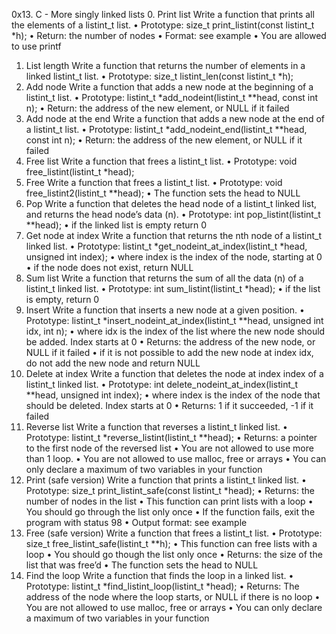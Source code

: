 0x13. C - More singly linked lists
0. Print list
Write a function that prints all the elements of a listint_t list.
•	Prototype: size_t print_listint(const listint_t *h);
•	Return: the number of nodes
•	Format: see example
•	You are allowed to use printf
1. List length
Write a function that returns the number of elements in a linked listint_t list.
•	Prototype: size_t listint_len(const listint_t *h);
2. Add node
Write a function that adds a new node at the beginning of a listint_t list.
•	Prototype: listint_t *add_nodeint(listint_t **head, const int n);
•	Return: the address of the new element, or NULL if it failed
3. Add node at the end
Write a function that adds a new node at the end of a listint_t list.
•	Prototype: listint_t *add_nodeint_end(listint_t **head, const int n);
•	Return: the address of the new element, or NULL if it failed
4. Free list
Write a function that frees a listint_t list.
•	Prototype: void free_listint(listint_t *head);
5. Free
Write a function that frees a listint_t list.
•	Prototype: void free_listint2(listint_t **head);
•	The function sets the head to NULL
6. Pop
Write a function that deletes the head node of a listint_t linked list, and returns the head node’s data (n).
•	Prototype: int pop_listint(listint_t **head);
•	if the linked list is empty return 0
7. Get node at index
Write a function that returns the nth node of a listint_t linked list.
•	Prototype: listint_t *get_nodeint_at_index(listint_t *head, unsigned int index);
•	where index is the index of the node, starting at 0
•	if the node does not exist, return NULL
8. Sum list
Write a function that returns the sum of all the data (n) of a listint_t linked list.
•	Prototype: int sum_listint(listint_t *head);
•	if the list is empty, return 0
9. Insert
Write a function that inserts a new node at a given position.
•	Prototype: listint_t *insert_nodeint_at_index(listint_t **head, unsigned int idx, int n);
•	where idx is the index of the list where the new node should be added. Index starts at 0
•	Returns: the address of the new node, or NULL if it failed
•	if it is not possible to add the new node at index idx, do not add the new node and return NULL
10. Delete at index
Write a function that deletes the node at index index of a listint_t linked list.
•	Prototype: int delete_nodeint_at_index(listint_t **head, unsigned int index);
•	where index is the index of the node that should be deleted. Index starts at 0
•	Returns: 1 if it succeeded, -1 if it failed
11. Reverse list
Write a function that reverses a listint_t linked list.
•	Prototype: listint_t *reverse_listint(listint_t **head);
•	Returns: a pointer to the first node of the reversed list
•	You are not allowed to use more than 1 loop.
•	You are not allowed to use malloc, free or arrays
•	You can only declare a maximum of two variables in your function
12. Print (safe version)
Write a function that prints a listint_t linked list.
•	Prototype: size_t print_listint_safe(const listint_t *head);
•	Returns: the number of nodes in the list
•	This function can print lists with a loop
•	You should go through the list only once
•	If the function fails, exit the program with status 98
•	Output format: see example
13. Free (safe version)
Write a function that frees a listint_t list.
•	Prototype: size_t free_listint_safe(listint_t **h);
•	This function can free lists with a loop
•	You should go though the list only once
•	Returns: the size of the list that was free’d
•	The function sets the head to NULL
14. Find the loop
Write a function that finds the loop in a linked list.
•	Prototype: listint_t *find_listint_loop(listint_t *head);
•	Returns: The address of the node where the loop starts, or NULL if there is no loop
•	You are not allowed to use malloc, free or arrays
•	You can only declare a maximum of two variables in your function

